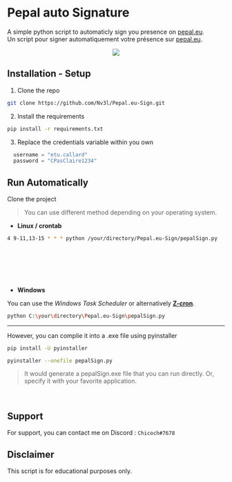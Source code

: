 
# Pepal auto Signature

A simple python script to automaticly sign you presence on [pepal.eu](https://pepal.eu).<br />
Un script pour signer automatiquement votre présence sur [pepal.eu](https://pepal.eu).

<div id="header" align="center">
  <img src="https://www.pepal.eu/images/logo_login_2.png"> 
</div>

## Installation - Setup

1. Clone the repo

```bash
git clone https://github.com/Nv3l/Pepal.eu-Sign.git
```

2. Install the requirements

```bash
pip install -r requirements.txt
```

3. Replace the credentials variable within you own

```python
  username = "etu.callard"
  password = "CPasClaire1234"
```



## Run Automatically



Clone the project

> You can use different method depending on your operating system.

- **Linux / crontab**

```bash
4 9-11,13-15 * * * python /your/directory/Pepal.eu-Sign/pepalSign.py
```
 
---

 


- **Windows**

You can use the *Windows Task Scheduler* or alternatively **[Z-cron](https://z-dbackup.de/en/z-cron-scheduler/)**.

```bash
python C:\your\directory\Pepal.eu-Sign\pepalSign.py
```


---


However, you can complie it into a .exe file using pyinstaller

```bash
pip install -U pyinstaller
```

```bash
pyinstaller --onefile pepalSign.py
```
> It would generate a pepalSign.exe file that you can run directly. Or, specify it with your favorite application.

 
## Support

For support, you can contact me on Discord : `Chicoch#7678`
  
## Disclaimer

This script is for educational purposes only.

